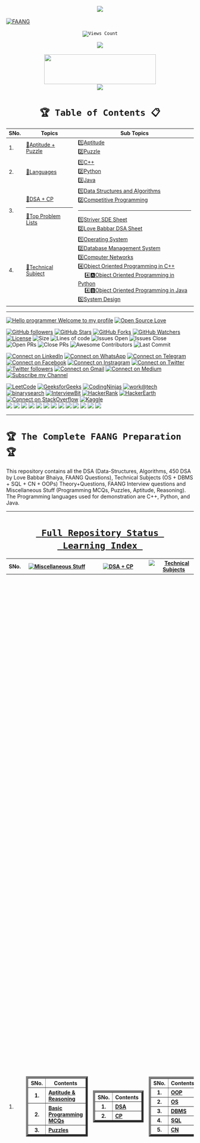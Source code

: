 <p align="center">
    <img src="https://readme-typing-svg.herokuapp.com?font=Tourney&center=true&color=2CFF00&size=50&width=900&height=80&lines=The+Complete+FAANG+Preparation"/>
</p>

[![FAANG](https://github.com/AkashSingh3031/The-Complete-FAANG-Preparation/blob/master/images/FAANGM.gif)](https://github.com/AkashSingh3031/The-Complete-FAANG-Preparation)

<p align="center">
	<code><img src="https://profile-counter.glitch.me/{The-Complete-FAANG-Preparation}/count.svg" alt="Views Count" /></code>
</p>

<p align="center">
    <img src="https://readme-jokes.vercel.app/api"/>
</p>

<p align="center">
    <a href="https://bit.ly/3FvaHo9" target="_blank"><img align="center" src="https://github.com/AkashSingh3031/The-Complete-FAANG-Preparation/blob/master/images/codestudio-1.png" width="300px" height="80px" /></a> 
	<br><img src="https://readme-typing-svg.herokuapp.com?font=Impact&center=true&color=F78D1AFF&size=50&width=420&height=80&lines=Learning+Resources"/>
</p>

<div align="center">
	
# `🏆 Table of Contents 📋`
| SNo. | Topics | Sub Topics |
|------|--------|------------|
| 1.   | [📘Aptitude + Puzzle](https://www.codingninjas.com/codestudio/guided-paths?category=interview-preparation)              | [1️⃣Aptitude](https://www.codingninjas.com/codestudio/guided-paths/aptitude-preparation) <br> [2️⃣Puzzle](https://www.codingninjas.com/codestudio/guided-paths/top-150-interview-puzzles) |
| 2.   | [📘Languages](https://www.codingninjas.com/codestudio/guided-paths)                                                     | [1️⃣C++](https://bit.ly/3YtE9n1) <br> [2️⃣Python](https://bit.ly/3V3lgnW) <br> [3️⃣Java](https://bit.ly/3FX11Eb)|
| 3.   | [📘DSA + CP](https://www.codingninjas.com/codestudio/guided-paths) <hr> [📘Top Problem Lists](https://bit.ly/3v0rudC)   | [1️⃣Data Structures and Algorithms](https://bit.ly/3V5h7Qx) <br> [2️⃣Competitive Programming](https://www.codingninjas.com/codestudio/guided-paths/competitive-programming) <hr> [1️⃣Striver SDE Sheet](https://bit.ly/3hu7GfF) <br> [2️⃣Love Babbar DSA Sheet](https://bit.ly/3uTFyFM)|
| 4.   | [📘Technical Subject](https://www.codingninjas.com/codestudio/guided-paths?category=interview-preparation)              | [1️⃣Operating System](https://bit.ly/3HKNaSK) <br> [2️⃣Database Management System](https://bit.ly/3FX5k2e) <br> [3️⃣Computer Networks](https://bit.ly/3BHlNFv) <br> [4️⃣Object Oriented Programming in C++](https://bit.ly/3WrQgzn) <br>&emsp; [4️⃣🅰️Object Oriented Programming in Python](https://www.codingninjas.com/codestudio/guided-paths/oops-in-python) <br>&emsp; [4️⃣🅱️Object Oriented Programming in Java](https://www.codingninjas.com/codestudio/guided-paths/oops-in-java) <br> [5️⃣System Design](https://www.codingninjas.com/codestudio/guided-paths/system-design)|

</div>

<!-- # [`Community Exchange`](https://education.github.com/globalcampus/exchange?utf8=%E2%9C%93&q=sort%3Astar_desc)
<code>[![Community Exchange](https://user-images.githubusercontent.com/60146338/207290439-271ff95f-e528-4d84-86b5-eff13c384f55.png)](https://education.github.com/globalcampus/exchange?utf8=%E2%9C%93&q=The-Complete-FAANG-Preparation)
[![CLASS OF 2022 - Yearbook](https://user-images.githubusercontent.com/60146338/207295394-51549613-c597-4982-bd22-fb7894f02c13.png)](https://education.github.com/graduation/yearbook?sort=az&page=2&search=akashsingh3031#AkashSingh3031)</code>

## [`Welcome to The-Complete-FAANG-Preparation Discussions!`](https://github.com/AkashSingh3031/The-Complete-FAANG-Preparation/discussions)
<code>[![Discussion Tab](https://github.com/AkashSingh3031/The-Complete-FAANG-Preparation/blob/master/images/Discussion%20Tab.PNG)](https://github.com/AkashSingh3031/The-Complete-FAANG-Preparation/discussions)</code> -->

---
 
[![Hello programmer Welcome to my profile](https://img.shields.io/badge/Hello,Programmer!-Welcome-orange.svg?style=flat&logo=github)](https://github.com/AkashSingh3031)
[![Open Source Love](https://badges.frapsoft.com/os/v1/open-source.svg?v=103)](https://github.com/AkashSingh3031/The-Complete-FAANG-Preparation)

[![GitHub followers](https://img.shields.io/github/followers/AkashSingh3031?style=social)](https://github.com/AkashSingh3031?tab=followers)
[![GitHub Stars](https://img.shields.io/github/stars/AkashSingh3031/The-Complete-FAANG-Preparation?style=social)](https://github.com/AkashSingh3031/The-Complete-FAANG-Preparation/stargazers)
[![GitHub Forks](https://img.shields.io/github/forks/AkashSingh3031/The-Complete-FAANG-Preparation?style=social)](https://github.com/AkashSingh3031/The-Complete-FAANG-Preparation/network/members)
[![GitHub Watchers](https://img.shields.io/github/watchers/AkashSingh3031/The-Complete-FAANG-Preparation?style=social)](https://github.com/AkashSingh3031/The-Complete-FAANG-Preparation/watchers)
[![License](https://img.shields.io/badge/License-MIT-red.svg?logo=github&style=social)](https://github.com/AkashSingh3031/The-Complete-FAANG-Preparation/blob/master/LICENSE)
![Size](https://img.shields.io/github/repo-size/AkashSingh3031/The-Complete-FAANG-Preparation?style=social&logo=github&label=Repo%20Size%20)
![Lines of code](https://img.shields.io/tokei/lines/github/AkashSingh3031/The-Complete-FAANG-Preparation?style=social&logo=github&label=Lines%20of%20Code)
![Issues Open](https://img.shields.io/github/issues/AkashSingh3031/The-Complete-FAANG-Preparation?style=plastic&logo=github)
![Issues Close](https://img.shields.io/github/issues-closed/AkashSingh3031/The-Complete-FAANG-Preparation?style=plastic&color=critical&logo=github)
![Open PRs](https://img.shields.io/github/issues-pr/AkashSingh3031/The-Complete-FAANG-Preparation?style=plastic&logo=github)
![Close PRs](https://img.shields.io/github/issues-pr-closed/AkashSingh3031/The-Complete-FAANG-Preparation?style=plastic&color=critical&logo=github)
![Awesome Contributors](https://img.shields.io/github/contributors/AkashSingh3031/The-Complete-FAANG-Preparation?label=Awesome%20Contributors&style=plastic&logo=github)
![Last Commit](https://img.shields.io/github/last-commit/AkashSingh3031/The-Complete-FAANG-Preparation?style=plastic&logo=github)

[![Connect on LinkedIn](https://img.shields.io/badge/-Linkedin-0e76a8?style=flat&amp;labelColor=white&amp;logo=linkedin&amp;logoColor=0e76a8)](https://www.linkedin.com/in/akashsingh3031/)
[![Connect on WhatsApp](https://img.shields.io/badge/-WhatsApp-darkgreen?style=flat&amp;labelColor=white&amp;logo=whatsapp&amp;logoColor=darkgreen)](https://wa.me/919794423031)
[![Connect on Telegram](https://img.shields.io/badge/-Telegram-1ca0f1?style=flat&amp;labelColor=white&amp;logo=telegram&amp;logoColor=1ca0f1)](https://t.me/akashsingh3031)
[![Connect on Facebook](https://img.shields.io/badge/-Facebook-blue?style=flat&amp;labelColor=white&amp;logo=facebook&amp;logoColor=blue)](https://www.facebook.com/akashsingh3031/)
[![Connect on Instragram](https://img.shields.io/badge/-Instagram-f3013b?style=flat&amp;labelColor=white&amp;logo=instagram&amp;logoColor=e84393)](https://www.instagram.com/akash.singh3031/)
[![Connect on Twitter](https://img.shields.io/badge/-Twitter-1ca0f1?style=flat&amp;labelColor=white&amp;logo=twitter&amp;logoColor=1ca0f1&amp)](https://twitter.com/intent/follow?screen_name=akashsingh3031)
[![Twitter followers](https://img.shields.io/twitter/follow/akashsingh3031?style=social)](https://twitter.com/intent/follow?screen_name=akashsingh3031)
[![Connect on Gmail](https://img.shields.io/badge/-Gmail-c0392b?style=flat&amp;labelColor=white&amp;logo=gmail&amp;logoColor=c0392b)](mailto:akashsingh27101998@gmail.com)
[![Connect on Medium](https://img.shields.io/badge/-Medium-black?style=flat&amp;labelColor=white&amp;logo=medium&amp;logoColor=black)](https://medium.com/@akashsingh3031)
[![Subscribe my Channel](https://img.shields.io/badge/-YouTube-ff0000?style=flat&amp;labelColor=white&amp;logo=youtube&amp;logoColor=ff0000)](https://www.youtube.com/channel/UC7ZNkwC17al8RNJQGZc_aVA?sub_confirmation=1)
<!-- [![Subscribers on my Channel](https://img.shields.io/youtube/channel/subscribers/UC7ZNkwC17al8RNJQGZc_aVA?style=social)](https://www.youtube.com/channel/UC7ZNkwC17al8RNJQGZc_aVA?sub_confirmation=1)
[![Views on my Channel](https://img.shields.io/youtube/channel/views/UC7ZNkwC17al8RNJQGZc_aVA?style=social)](https://www.youtube.com/channel/UC7ZNkwC17al8RNJQGZc_aVA?sub_confirmation=1) -->

[![LeetCode](https://img.shields.io/badge/-LeetCode-orange?style=flat&amp;labelColor=black&amp;logo=leetcode&amp;logoColor=orange)](https://leetcode.com/akashsingh3031)
[![GeeksforGeeks](https://img.shields.io/badge/-GeeksforGeeks-darkgreen?style=flat&amp;labelColor=white&amp;logo=geeksforgeeks&amp;logoColor=darkgreen)](https://auth.geeksforgeeks.org/user/akashsingh3031)
[![CodingNinjas](https://img.shields.io/badge/-Coding_Ninjas-orange?style=flat&amp;labelColor=white&amp;logo=codingninjas&amp;logoColor=orange)](https://www.codingninjas.com/codestudio/profile/AkashSingh3031)
[![work@tech](https://img.shields.io/badge/-work@tech-blue?style=flat&amp;labelColor=white&amp;logo=work@tech&amp;logoColor=blue)](https://workat.tech/profile/akashsingh3031)
[![binarysearch](https://img.shields.io/badge/-binarysearch-darkblue?style=flat&amp;labelColor=white&amp;logo=binarysearch&amp;logoColor=darkblue)](https://binarysearch.com/@/akashsingh3031)
[![InterviewBit](https://img.shields.io/badge/-InterviewBit-blue?style=flat&amp;labelColor=white&amp;logo=interviewbit&amp;logoColor=blue)](https://www.interviewbit.com/profile/akashsingh3031)
[![HackerRank](https://img.shields.io/badge/-HackerRank-green?style=flat&amp;labelColor=white&amp;logo=hackerrank&amp;logoColor=green)](https://www.hackerrank.com/akashsingh3031)
[![HackerEarth](https://img.shields.io/badge/-HackerEarth-650458?style=flat&amp;labelColor=white&amp;logo=hackerearth&amp;logoColor=650458)](https://www.hackerearth.com/@akashsingh3031)
[![Connect on StackOverflow](https://img.shields.io/badge/-StackOverflow-FE7A16?style=flat&amp;labelColor=white&amp;logo=StackOverflow&amp;logoColor=FE7A16)](https://stackoverflow.com/users/18910829/akashsingh3031)
[![Kaggle](https://img.shields.io/badge/-Kaggle-blue?style=flat&amp;labelColor=white&amp;logo=kaggle&amp;logoColor=blue)](https://www.kaggle.com/akashsingh3031)
<br>
<img src="https://forthebadge.com/images/badges/for-you.svg" />
<img src="https://forthebadge.com/images/badges/built-with-love.svg" />
<img src="https://forthebadge.com/images/badges/open-source.svg" />
<img src="http://ForTheBadge.com/images/badges/made-with-python.svg" />
<img src="https://forthebadge.com/images/badges/made-with-c.svg" />
<img src="http://ForTheBadge.com/images/badges/made-with-c-plus-plus.svg" />
<img src="http://ForTheBadge.com/images/badges/made-with-java.svg" />
<img src="http://ForTheBadge.com/images/badges/made-with-javascript.svg" />
<img src="https://forthebadge.com/images/badges/built-by-developers.svg" />
<img src="https://forthebadge.com/images/badges/uses-html.svg" />
<img src="https://forthebadge.com/images/badges/uses-css.svg" />
<img src="https://forthebadge.com/images/badges/uses-js.svg" />
<img src="https://forthebadge.com/images/badges/uses-git.svg" />

---

# `🏆 The Complete FAANG Preparation 🏆`
This repository contains all the DSA (Data-Structures, Algorithms, 450 DSA by Love Babbar Bhaiya, FAANG Questions), Technical Subjects (OS + DBMS + SQL + CN + OOPs) Theory+Questions, FAANG Interview questions and Miscellaneous Stuff (Programming MCQs, Puzzles, Aptitude, Reasoning). The Programming languages used for demonstration are C++, Python, and Java.

<!-- <div align="center">
	<p>
		<a href="https://simplify.jobs/?utm_source=github&utm_medium=faang_prep">
			<b>Applying to internships?</b>
			<br>
			Autofill all your applications in a single click.
			<br>
			<div>
				<img src="https://res.cloudinary.com/dpeo4xcnc/image/upload/v1636594918/simplify_pittcsc.png" width="450"  alt="Simplify">
			</div>
		</a>
		<sub><i>Stop manually re-entering your information. Simplify’s extension helps you autofill internship applications on millions of sites.</i></sub>
	</p>
</div> -->

---

<h1 align='center'>
	<a href="https://github.com/AkashSingh3031/The-Complete-FAANG-Preparation/blob/master/Repository_Status.md">
		<code> Full Repository Status </code>
	</a><br>
	<a href="https://github.com/AkashSingh3031/The-Complete-FAANG-Preparation/blob/master/Learn.md">
	    	<code> Learning Index </code>
	</a>
</h1>


| SNo. | [![`Miscellaneous Stuff`](https://img.shields.io/badge/Miscellaneous_Stuff-orange?style=for-the-badge)](https://github.com/AkashSingh3031/The-Complete-FAANG-Preparation/tree/master/0%5D.%20Miscellaneous%20Stuff) | [![`DSA + CP`](https://img.shields.io/badge/DSA_+_CP-orange?style=for-the-badge)](https://github.com/AkashSingh3031/The-Complete-FAANG-Preparation/tree/master/1%5D.%20DSA%20%2B%20CP) | [![`Technical Subjects`](https://img.shields.io/badge/Technical_Subjects-orange?style=for-the-badge)](https://github.com/AkashSingh3031/The-Complete-FAANG-Preparation/tree/master/2%5D.%20Technical%20Subjects) | [![`System Sesign`](https://img.shields.io/badge/System_Sesign-orange?style=for-the-badge)](https://github.com/AkashSingh3031/The-Complete-FAANG-Preparation/tree/master/3%5D.%20Low%20Level%20Design%20for%20SDE%201) | [![`Projects`](https://img.shields.io/badge/Projects-orange?style=for-the-badge)](https://github.com/AkashSingh3031/The-Complete-FAANG-Preparation/tree/master/4%5D.%20Projects) | [![`Important Books and Resources`](https://img.shields.io/badge/Important_Books_and_Resources-orange?style=for-the-badge)](https://github.com/AkashSingh3031/The-Complete-FAANG-Preparation/tree/master/5%5D.%20Important%20Books%20and%20Resources) | [![`Behavioural Interview`](https://img.shields.io/badge/Behavioural_Interview-orange?style=for-the-badge)](https://github.com/AkashSingh3031/The-Complete-FAANG-Preparation/tree/master/6%5D.%20Behavioural%20Interview) |
|------|---------------------------------------------------------------------------------------------------------------------------------------------------------------------------------------------------------------------|----------------------------------------------------------------------------------------------------------------------------------------------------------------------------------------|------------------------------------------------------------------------------------------------------------------------------------------------------------------------------------------------------------------|------------------------------------------------------------------------------------------------------------------------------------------------------------------------------------------------------------------------|----------------------------------------------------------------------------------------------------------------------------------------------------------------------------------|-------------------------------------------------------------------------------------------------------------------------------------------------------------------------------------------------------------------------------------------------------|---------------------------------------------------------------------------------------------------------------------------------------------------------------------------------------------------------------------------|
| 1.   | <table border="5"> <thead> <tr><th> SNo. </th> <th> Contents </th></tr> </thead> <tbody><tr><th> 1. </th> <th align="left"> [Aptitude & Reasoning](https://github.com/AkashSingh3031/The-Complete-FAANG-Preparation/tree/master/0%5D.%20Miscellaneous%20Stuff/Aptitude%20%26%20Reasoning) </th></tr>  </tbody> <tbody><tr><th> 2. </th> <th align="left"> [Basic Programming MCQs](https://github.com/AkashSingh3031/The-Complete-FAANG-Preparation/tree/master/0%5D.%20Miscellaneous%20Stuff/Basic%20Programming%20MCQs) </th></tr>  </tbody> <tbody><tr><th> 3. </th> <th align="left"> [Puzzles](https://github.com/AkashSingh3031/The-Complete-FAANG-Preparation/tree/master/0%5D.%20Miscellaneous%20Stuff/Puzzles) </th></tr>  </tbody> </table> | <table border="5"> <thead> <tr><th> SNo. </th> <th> Contents </th></tr> </thead> <tbody><tr><th> 1. </th> <th align="left"> [DSA](https://github.com/AkashSingh3031/The-Complete-FAANG-Preparation/tree/master/1%5D.%20DSA%20%2B%20CP/1%5D.%20DSA) </th></tr>  </tbody> <tbody><tr><th> 2. </th> <th align="left"> [CP](https://github.com/AkashSingh3031/The-Complete-FAANG-Preparation/tree/master/1%5D.%20DSA%20%2B%20CP/2%5D.%20Competitive%20Programming) </th></tr>  </tbody>  </table> | <table border="5"> <thead> <tr><th> SNo. </th> <th> Contents </th></tr> </thead> <tbody><tr><th> 1. </th> <th align="left"> [OOP](https://github.com/AkashSingh3031/The-Complete-FAANG-Preparation/tree/master/2%5D.%20Technical%20Subjects/0%5D.%20Object%20Oriented%20Programming%20(OOP)) </th></tr>  </tbody> <tbody><tr><th> 2. </th> <th align="left"> [OS](https://github.com/AkashSingh3031/The-Complete-FAANG-Preparation/tree/master/2%5D.%20Technical%20Subjects/1%5D.%20Operating%20System%20(OS)) </th></tr>  </tbody> <tbody><tr><th> 3. </th> <th align="left"> [DBMS](https://github.com/AkashSingh3031/The-Complete-FAANG-Preparation/tree/master/2%5D.%20Technical%20Subjects/2%5D.%20Database%20Management%20System%20(DBMS)) </th></tr>  </tbody> <tbody><tr><th> 4. </th> <th align="left"> [SQL](https://github.com/AkashSingh3031/The-Complete-FAANG-Preparation/tree/master/2%5D.%20Technical%20Subjects/3%5D.%20Structured%20Query%20Language%20(SQL)) </th></tr>  </tbody> <tbody><tr><th> 5. </th> <th align="left"> [CN](https://github.com/AkashSingh3031/The-Complete-FAANG-Preparation/tree/master/2%5D.%20Technical%20Subjects/4%5D.%20Computer%20Network%20(CN)) </th></tr>  </tbody> </table> | <table border="5"> <thead> <tr><th> SNo. </th> <th> Contents </th></tr> </thead> <tbody><tr><th> 1. </th> <th align="left"> [Object Oriented Design](https://github.com/AkashSingh3031/The-Complete-FAANG-Preparation/tree/master/3%5D.%20Low%20Level%20Design%20for%20SDE%201/01%5D.%20Object%20Oriented%20Design) </th></tr>  </tbody> <tbody><tr><th> 2. </th> <th align="left"> [Case Study](https://github.com/AkashSingh3031/The-Complete-FAANG-Preparation/tree/master/3%5D.%20Low%20Level%20Design%20for%20SDE%201/02%5D.%20Case%20Study) </th></tr>  </tbody>  </table> | <table border="5"> <thead> <tr><th> SNo. </th> <th> Contents </th></tr> </thead> <tbody><tr><th> 1. </th> <th align="left"> [Blockchain Development](https://github.com/AkashSingh3031/The-Complete-FAANG-Preparation/tree/master/4%5D.%20Projects/Blockchain%20Development) </th></tr>  </tbody> <tbody><tr><th> 2. </th> <th align="left"> [Data Science](https://github.com/AkashSingh3031/The-Complete-FAANG-Preparation/tree/master/4%5D.%20Projects/Data%20Science) </th></tr>  </tbody> <tbody><tr><th> 3. </th> <th align="left"> [Internet of Things (IOT)](https://github.com/AkashSingh3031/The-Complete-FAANG-Preparation/tree/master/4%5D.%20Projects/Internet%20of%20Things%20(IOT)) </th></tr>  </tbody> <tbody><tr><th> 4. </th> <th align="left"> [Web Development](https://github.com/AkashSingh3031/The-Complete-FAANG-Preparation/tree/master/4%5D.%20Projects/Web%20Development) </th></tr>  </tbody> <tbody><tr><th> 5. </th> <th align="left"> [Mobile Development](https://github.com/AkashSingh3031/The-Complete-FAANG-Preparation/tree/master/4%5D.%20Projects/Mobile%20Development) </th></tr>  </tbody> <tbody><tr><th> 6. </th> <th align="left"> [Desktop Development](https://github.com/AkashSingh3031/The-Complete-FAANG-Preparation/tree/master/4%5D.%20Projects/Desktop%20Development) </th></tr>  </tbody> </table> | <table border="5"> <thead> <tr><th> SNo. </th> <th> Contents </th> <th> Sub-Contents </th></tr> </thead> <tbody><tr><th> 1. </th> <th align="left"> [📚Important Books](https://github.com/AkashSingh3031/The-Complete-FAANG-Preparation/blob/master/5%5D.%20Important%20Books%20and%20Resources/Important_Books_Link.md) </th><th> <table border="3"> <thead> <tr><th> SNo. </th> <th> Topics </th> <th> Sub-Topics </th></tr> </thead> <tbody><tr><th> 1. </th> <th align="left"> 📘Aptitude + Puzzles </th><th align="left"> </th></tr>  </tbody> <tbody><tr><th> 2. </th> <th align="left"> 📘Programming Languages </th><th align="left"> 📒C & C++ Language <table><td align="center"><a href="#"><img src="https://images-eu.ssl-images-amazon.com/images/I/41a4CcXfN4L._SY264_BO1,204,203,200_QL40_FMwebp_.jpg" width="50px;" alt=""/><br /><sub><b>Let Us C</b></sub></a><br /></td><td align="center"><a href="#"><img src="https://images-eu.ssl-images-amazon.com/images/I/51BFuRUjSWL._SY264_BO1,204,203,200_QL40_FMwebp_.jpg" width="50px;" alt=""/><br /><sub><b>C in Depth</b></sub></a><br /></td> <td align="center"><a href="#"><img src="https://images-eu.ssl-images-amazon.com/images/I/51YkwADIq5L._SY264_BO1,204,203,200_QL40_FMwebp_.jpg" width="50px;" alt=""/><br /><sub><b>Let Us C++</b></sub></a><br /></td><td align="center"><a href="#"><img src="https://images-na.ssl-images-amazon.com/images/I/51Uqe5PHbML._SX381_BO1,204,203,200_.jpg" width="50px;" alt=""/><br /><sub><b>The Complete Reference <br> C++</b></sub></a><br /></td></table> 📒Python Language<table> <td align="center"><a href="#"><img src="https://images-na.ssl-images-amazon.com/images/I/51Ss-7j3v5L._SX362_BO1,204,203,200_.jpg" width="50px;" alt=""/><br /><sub><b>Core Python</b></sub></a><br /></td></table> 📒Java Language <table><td align="center"><a href="#"><img src="https://images-na.ssl-images-amazon.com/images/I/51z+MsmqesL._SX258_BO1,204,203,200_.jpg" width="50px;" alt=""/><br /><sub><b>Core Java</b></sub></a><br /></td></table></th></tr>  </tbody> <tbody><tr><th> 3. </th> <th align="left"> 📘DSA  <hr> 📘CP </th><th align="left"> 📒Data Structures <table> <td align="center"><a href="#"><img src="https://images-na.ssl-images-amazon.com/images/I/417ExARdRYL._SX384_BO1,204,203,200_.jpg" width="50px;" alt=""/><br /><sub><b>Data Structures <br> and Algorithms</b></sub></a><br /></td> <td align="center"><a href="#"><img src="https://images-na.ssl-images-amazon.com/images/I/41fWWCgWk6L._SX384_BO1,204,203,200_.jpg" width="50px;" alt=""/><br /><sub><b>Data Structures <br> and Algorithms</b></sub></a><br /></td> </table> 📒Algorithms <table> <td align="center"><a href="#"><img src="https://images-na.ssl-images-amazon.com/images/I/513P8XoCAEL._SX376_BO1,204,203,200_.jpg" width="50px;" alt=""/><br /><sub><b>Introduction to Algorithms</b></sub></a><br /></td> <td align="center"><a href="#"><img src="https://images-na.ssl-images-amazon.com/images/I/41-RWwEls6L._SX400_BO1,204,203,200_.jpg" width="50px;" alt=""/><br /><sub><b>Algorithms</b></sub></a><br /></td> </table> <hr> 📒Competitive Programming <table> <td align="center"><a href="#"><img src="https://images-na.ssl-images-amazon.com/images/I/41iVz+I5jOL._SY344_BO1,204,203,200_.jpg" width="50px;" alt=""/><br /><sub><b>Guide to <br> Competitive Programming</b></sub></a><br /></td> </table> </th></tr>  </tbody> <tbody><tr><th> 4. </th> <th align="left"> 📘Technical Subject </th><th align="left"> 📒Object Oriented Programming (OOP) <table> <td align="center"><a href="#"><img src="https://images-na.ssl-images-amazon.com/images/I/51N4A59EAiL.jpg" width="50px;" alt=""/><br /><sub><b>Object Oriented Programming</b></sub></a><br /></td> </table> 📒Operating System (OS) <table> <td align="center"><a href="#"><img src="https://images-na.ssl-images-amazon.com/images/I/51Qy2upM+aL._SY344_BO1,204,203,200_.jpg" width="50px;" alt=""/><br /><sub><b>Operating System</b></sub></a><br /></td> </table> 📒Database Management System (DBMS) <table> <td align="center"><a href="#"><img src="https://images-eu.ssl-images-amazon.com/images/I/51cq3aAdqNL._SX198_BO1,204,203,200_QL40_FMwebp_.jpg" width="50px;" alt=""/><br /><sub><b>Database Management System</b></sub></a><br /></td> </table> 📒Computer Network (CN) <table> <td align="center"><a href="#"><img src="https://images-na.ssl-images-amazon.com/images/I/51Evwd0GdiL._SX198_BO1,204,203,200_QL40_ML2_.jpg" width="50px;" alt=""/><br /><sub><b>Computer Network</b></sub></a><br /></td> </table> </th></tr>  </tbody></table> </th></tr>  </tbody> <tbody><tr><th> 2. </th> <th align="left"> [📓Learning Resources](https://github.com/AkashSingh3031/The-Complete-FAANG-Preparation/blob/master/5%5D.%20Important%20Books%20and%20Resources/Readme.md) </th><th> <a href="https://bit.ly/3FvaHo9" target="_blank"><img align="center" src="https://github.com/AkashSingh3031/The-Complete-FAANG-Preparation/blob/master/images/codestudio-1.png" width="300px" height="80px" /></a> <br><img src="https://readme-typing-svg.herokuapp.com?font=Impact&center=true&color=F78D1AFF&size=50&width=420&height=80&lines=Learning+Resources"/> <table border="3"> <thead> <tr><th> SNo. </th> <th> Topics </th> <th> Sub-Topics </th></tr> </thead> <tbody><tr><th> 1. </th> <th align="left"> 📘Aptitude + Puzzle </th><th align="left"> [1️⃣Aptitude](https://www.codingninjas.com/codestudio/guided-paths/aptitude-preparation) <br> [2️⃣Puzzle](https://www.codingninjas.com/codestudio/guided-paths/top-150-interview-puzzles) </th></tr>  </tbody> <tbody><tr><th> 2. </th> <th align="left"> 📘Languages </th><th align="left"> [1️⃣C++](https://bit.ly/3YtE9n1) <br> [2️⃣Python](https://bit.ly/3V3lgnW) <br> [3️⃣Java](https://bit.ly/3FX11Eb) </th></tr>  </tbody> <tbody><tr><th> 3. </th> <th align="left"> 📘DSA + CP  <hr> 📘Top Problem Lists </th><th align="left"> [1️⃣Data Structures and Algorithms](https://bit.ly/3V5h7Qx) <br> [2️⃣Competitive Programming](https://www.codingninjas.com/codestudio/guided-paths/competitive-programming) <hr> [1️⃣Striver SDE Sheet](https://bit.ly/3hu7GfF) <br> [2️⃣Love Babbar DSA Sheet](https://bit.ly/3uTFyFM) </th></tr>  </tbody> <tbody><tr><th> 4. </th> <th align="left"> 📘Technical Subject </th><th align="left"> [1️⃣Operating System](https://bit.ly/3HKNaSK) <br> [2️⃣Database Management System](https://bit.ly/3FX5k2e) <br> [3️⃣Computer Networks](https://bit.ly/3BHlNFv) <br> [4️⃣Object Oriented Programming in C++](https://bit.ly/3WrQgzn) <br>&emsp; [4️⃣🅰️Object Oriented Programming in Python](https://www.codingninjas.com/codestudio/guided-paths/oops-in-python) <br>&emsp; [4️⃣🅱️Object Oriented Programming in Java](https://www.codingninjas.com/codestudio/guided-paths/oops-in-java) <br> [5️⃣System Design](https://www.codingninjas.com/codestudio/guided-paths/system-design) </th></tr>  </tbody>  </table> <br> <a href="https://www.geeksforgeeks.org" target="_blank"><img align="center" src="https://github.com/AkashSingh3031/The-Complete-FAANG-Preparation/blob/master/images/GFG-1.png" width="300px" height="50px" /></a> <br><img src="https://readme-typing-svg.herokuapp.com?font=Impact&center=true&color=308D46&size=50&width=420&height=80&lines=Learning+Resources"/> <table border="3"> <thead> <tr><th> SNo. </th> <th> Topics </th> <th> Sub-Topics </th></tr> </thead> <tbody><tr><th> 1. </th> <th align="left"> 📘Aptitude + Puzzles </th><th align="left"> [1️⃣Aptitude](https://www.geeksforgeeks.org/aptitude-gq) <br> [2️⃣Puzzle](https://www.geeksforgeeks.org/puzzles) </th></tr>  </tbody> <tbody><tr><th> 2. </th> <th align="left"> 📘Languages </th><th align="left"> [1️⃣C++](https://www.geeksforgeeks.org/c-plus-plus) <br> [2️⃣Python](https://www.geeksforgeeks.org/python-programming-language) <br> [3️⃣Java](https://www.geeksforgeeks.org/java) </th></tr>  </tbody> <tbody><tr><th> 3. </th> <th align="left"> 📘DSA + CP  <hr> 📘Top Problem Lists </th><th align="left"> [1️⃣Data Structures](https://www.geeksforgeeks.org/data-structures) <br> [2️⃣Algorithms](https://www.geeksforgeeks.org/fundamentals-of-algorithms) <br> [3️⃣Competitive Programming](https://www.geeksforgeeks.org/competitive-programming-a-complete-guide) <hr> [1️⃣GFG SDE Sheet](https://www.geeksforgeeks.org/sde-sheet-a-complete-guide-for-sde-preparation) <br>&emsp; [🔵Facebook(Meta) SDE Sheet](https://www.geeksforgeeks.org/facebookmeta-sde-sheet-interview-questions-and-answers) <br>&emsp; [🟠Amazon SDE Sheet](https://www.geeksforgeeks.org/amazon-sde-sheet-interview-questions-and-answers) <br>&emsp; [⚫Apple SDE Sheet](https://www.geeksforgeeks.org/apple-sde-sheet-interview-questions-and-answers) <br>&emsp; [🔴Netflix SDE Sheet](https://www.geeksforgeeks.org/netflix-sde-sheet-interview-questions-and-answers) <br>&emsp; [🟢Google SDE Sheet](https://www.geeksforgeeks.org/google-sde-sheet-interview-questions-and-answers) <br> [2️⃣Love Babbar DSA Sheet](https://www.geeksforgeeks.org/dsa-sheet-by-love-babbar) </th></tr>  </tbody> <tbody><tr><th> 4. </th> <th align="left"> 📘Technical Subject </th><th align="left"> [1️⃣Operating System](https://www.geeksforgeeks.org/operating-systems) <br> [2️⃣Database Management System](https://www.geeksforgeeks.org/dbms) <br> [3️⃣Computer Networks](https://www.geeksforgeeks.org/computer-network-tutorials) <br> [4️⃣System Design](https://www.geeksforgeeks.org/system-design-tutorial) <br>&emsp; [4️⃣🅰️Software Design Patterns](https://www.geeksforgeeks.org/software-design-patterns) </th></tr>  </tbody> <tbody><tr><th> 5. </th> <th align="left"> 📘Projects </th><th align="left"> [1️⃣Computer Science Projects](https://www.geeksforgeeks.org/computer-science-projects) </th></tr>  </tbody> </table> </th></tr>  </tbody> </table> | <table border="5"> <thead> <tr><th> SNo. </th> <th> Contents </th></tr> </thead> <tbody><tr><th> 1. </th> <th align="left"> [Behavioural Interview Questions](https://github.com/AkashSingh3031/The-Complete-FAANG-Preparation/blob/master/6%5D.%20Behavioural%20Interview/behavioural-interview-ques.md) </th></tr>  </tbody> </table> |

</br>

## 🏆 `Project Admin`

<a href="https://github.com/AkashSingh3031"><img src="https://avatars.githubusercontent.com/u/60146338?s=400&u=0efcf847bb1584e6653c26096e9855ed09d2a5ad&v=4" width=200px height=200px /></a> |
| :----------------------------------------------------------------------------------------------------------------------------------------------------------------------------------------: |
| **[Akash Singh](https://prepverse.github.io/)** <br><br> [![LinkedIn](https://img.shields.io/badge/-Linkedin-0e76a8?style=flat&amp;labelColor=white&amp;logo=linkedin&amp;logoColor=0e76a8)](https://www.linkedin.com/in/akashsingh3031/) [![Facebook](https://img.shields.io/badge/-Facebook-blue?style=flat&amp;labelColor=white&amp;logo=facebook&amp;logoColor=blue)](https://www.facebook.com/akashsingh3031/) <br> [![Instragram](https://img.shields.io/badge/-Instagram-f3013b?style=flat&amp;labelColor=white&amp;logo=instagram&amp;logoColor=e84393)](https://www.instagram.com/akash.singh3031/) [![Twitter](https://img.shields.io/badge/-Twitter-1ca0f1?style=flat&amp;labelColor=white&amp;logo=twitter&amp;logoColor=1ca0f1&amp)](https://twitter.com/intent/follow?screen_name=akashsingh3031) |

## `Awesome Contributors` ✨🎉 `77`

Thanks goes to these **Wonderful People** 👨🏻‍💻:       

<!-- ALL-CONTRIBUTORS-LIST:START - Do not remove or modify this section -->
<!-- prettier-ignore-start -->
<!-- markdownlint-disable -->

<table>
<!-- 1st Row -->
<tr>
<td align="center"><a href="https://github.com/AkashSingh3031"><img src="https://avatars.githubusercontent.com/u/60146338?s=400&u=0efcf847bb1584e6653c26096e9855ed09d2a5ad&v=4" width="100px;" alt=""/><br /><sub><b>AkashSingh3031</b></sub></a><br /><a href="https://github.com/AkashSingh3031/The-Complete-FAANG-Preparation/commits?author=AkashSingh3031" title="Commits">💻</a> <a href="https://github.com/AkashSingh3031/The-Complete-FAANG-Preparation/graphs/contributors" title="Contribution Graph">✍️</a></td>
 
<td align="center"><a href="https://github.com/Anuradha0501"><img src="https://avatars.githubusercontent.com/u/71958796?v=4" width="100px;" alt=""/><br /><sub><b>Anuradha0501</b></sub></a><br /><a href="https://github.com/AkashSingh3031/The-Complete-FAANG-Preparation/commits?author=Anuradha0501" title="Commits">💻</a> <a href="https://github.com/AkashSingh3031/The-Complete-FAANG-Preparation/graphs/contributors" title="Contribution Graph">✍️</a></td>
 
<td align="center"><a href="https://github.com/RishikaGhosh"><img src="https://avatars.githubusercontent.com/u/58912231?v=4" width="100px;" alt=""/><br /><sub><b>RishikaGhosh</b></sub></a><br /><a href="https://github.com/AkashSingh3031/The-Complete-FAANG-Preparation/commits?author=RishikaGhosh" title="Commits">💻</a> <a href="https://github.com/AkashSingh3031/The-Complete-FAANG-Preparation/graphs/contributors" title="Contribution Graph">✍️</a></td>
 
<td align="center"><a href="https://github.com/thecoder8890"><img src="https://avatars.githubusercontent.com/u/33773206?v=4" width="100px;" alt=""/><br /><sub><b>thecoder8890</b></sub></a><br /><a href="https://github.com/AkashSingh3031/The-Complete-FAANG-Preparation/commits?author=thecoder8890" title="Commits">💻</a> <a href="https://github.com/AkashSingh3031/The-Complete-FAANG-Preparation/graphs/contributors" title="Contribution Graph">✍️</a></td>
 
<td align="center"><a href="https://github.com/Ash515"><img src="https://avatars.githubusercontent.com/u/53136674?v=4" width="100px;" alt=""/><br /><sub><b>Ash515</b></sub></a><br /><a href="https://github.com/AkashSingh3031/The-Complete-FAANG-Preparation/commits?author=Ash515" title="Commits">💻</a> <a href="https://github.com/AkashSingh3031/The-Complete-FAANG-Preparation/graphs/contributors" title="Contribution Graph">✍️</a></td>
 
<td align="center"><a href="https://github.com/fame2105"><img src="https://avatars.githubusercontent.com/u/6636804?v=4" width="100px;" alt=""/><br /><sub><b>fame2105</b></sub></a><br /><a href="https://github.com/AkashSingh3031/The-Complete-FAANG-Preparation/commits?author=fame2105" title="Commits">💻</a> <a href="https://github.com/AkashSingh3031/The-Complete-FAANG-Preparation/graphs/contributors" title="Contribution Graph">✍️</a></td>
    
<!-- 2nd Row --> 
<tr>
<td align="center"><a href="https://github.com/saikiran20002102"><img src="https://avatars.githubusercontent.com/u/61832514?v=4" width="100px;" alt=""/><br /><sub><b>saikiran20002102</b></sub></a><br /><a href="https://github.com/AkashSingh3031/The-Complete-FAANG-Preparation/commits?author=saikiran20002102" title="Commits">💻</a> <a href="https://github.com/AkashSingh3031/The-Complete-FAANG-Preparation/graphs/contributors" title="Contribution Graph">✍️</a></td>
    
<td align="center"><a href="https://github.com/RAUNAK-PANDEY"><img src="https://avatars.githubusercontent.com/u/65064180?v=4" width="100px;" alt=""/><br /><sub><b>RAUNAK-PANDEY</b></sub></a><br /><a href="https://github.com/AkashSingh3031/The-Complete-FAANG-Preparation/commits?author=RAUNAK-PANDEY" title="Commits">💻</a> <a href="https://github.com/AkashSingh3031/The-Complete-FAANG-Preparation/graphs/contributors" title="Contribution Graph">✍️</a></td>

<td align="center"><a href="https://github.com/codeaholic-shub"><img src="https://avatars.githubusercontent.com/u/65807708?v=4" width="100px;" alt=""/><br /><sub><b>codeaholic-shub</b></sub></a><br /><a href="https://github.com/AkashSingh3031/The-Complete-FAANG-Preparation/commits?author=codeaholic-shub" title="Commits">💻</a> <a href="https://github.com/AkashSingh3031/The-Complete-FAANG-Preparation/graphs/contributors" title="Contribution Graph">✍️</a></td>
 
<td align="center"><a href="https://github.com/aroravansh"><img src="https://avatars.githubusercontent.com/u/44532230?v=4" width="100px;" alt=""/><br /><sub><b>aroravansh</b></sub></a><br /><a href="https://github.com/AkashSingh3031/The-Complete-FAANG-Preparation/commits?author=aroravansh" title="Commits">💻</a> <a href="https://github.com/AkashSingh3031/The-Complete-FAANG-Preparation/graphs/contributors" title="Contribution Graph">✍️</a></td>
 
<td align="center"><a href="https://github.com/tanmayChakrawarty"><img src="https://avatars.githubusercontent.com/u/75254780?v=4" width="100px;" alt=""/><br /><sub><b>tanmayChakrawarty</b></sub></a><br /><a href="https://github.com/AkashSingh3031/The-Complete-FAANG-Preparation/commits?author=tanmayChakrawarty" title="Commits">💻</a> <a href="https://github.com/AkashSingh3031/The-Complete-FAANG-Preparation/graphs/contributors" title="Contribution Graph">✍️</a></td>
 
<td align="center"><a href="https://github.com/onlykingKD"><img src="https://avatars.githubusercontent.com/u/55577276?v=4" width="100px;" alt=""/><br /><sub><b>onlykingKD</b></sub></a><br /><a href="https://github.com/AkashSingh3031/The-Complete-FAANG-Preparation/commits?author=onlykingKD" title="Commits">💻</a> <a href="https://github.com/AkashSingh3031/The-Complete-FAANG-Preparation/graphs/contributors" title="Contribution Graph">✍️</a></td>
    
<!-- 3rd Row -->  
<tr>
<td align="center"><a href="https://github.com/parajshah"><img src="https://avatars.githubusercontent.com/u/65371747?v=4" width="100px;" alt=""/><br /><sub><b>parajshah</b></sub></a><br /><a href="https://github.com/AkashSingh3031/The-Complete-FAANG-Preparation/commits?author=parajshah" title="Commits">💻</a> <a href="https://github.com/AkashSingh3031/The-Complete-FAANG-Preparation/graphs/contributors" title="Contribution Graph">✍️</a></td>
 
<td align="center"><a href="https://github.com/Pranjal-bisht"><img src="https://avatars.githubusercontent.com/u/58468853?v=4" width="100px;" alt=""/><br /><sub><b>Pranjal-bisht</b></sub></a><br /><a href="https://github.com/AkashSingh3031/The-Complete-FAANG-Preparation/commits?author=Pranjal-bisht" title="Commits">💻</a> <a href="https://github.com/AkashSingh3031/The-Complete-FAANG-Preparation/graphs/contributors" title="Contribution Graph">✍️</a></td>
    
<td align="center"><a href="https://github.com/SanandhKumar02"><img src="https://avatars.githubusercontent.com/u/72318041?v=4" width="100px;" alt=""/><br /><sub><b>SanandhKumar02</b></sub></a><br /><a href="https://github.com/AkashSingh3031/The-Complete-FAANG-Preparation/commits?author=SanandhKumar02" title="Commits">💻</a> <a href="https://github.com/AkashSingh3031/The-Complete-FAANG-Preparation/graphs/contributors" title="Contribution Graph">✍️</a></td>
 
<td align="center"><a href="https://github.com/sainikhil1605"><img src="https://avatars.githubusercontent.com/u/35322884?v=4" width="100px;" alt=""/><br /><sub><b>sainikhil1605</b></sub></a><br /><a href="https://github.com/AkashSingh3031/The-Complete-FAANG-Preparation/commits?author=sainikhil1605" title="Commits">💻</a> <a href="https://github.com/AkashSingh3031/The-Complete-FAANG-Preparation/graphs/contributors" title="Contribution Graph">✍️</a></td>
 
<td align="center"><a href="https://github.com/work-mohit"><img src="https://avatars.githubusercontent.com/u/46566524?v=4" width="100px;" alt=""/><br /><sub><b>work-mohit</b></sub></a><br /><a href="https://github.com/AkashSingh3031/The-Complete-FAANG-Preparation/commits?author=work-mohit" title="Commits">💻</a> <a href="https://github.com/AkashSingh3031/The-Complete-FAANG-Preparation/graphs/contributors" title="Contribution Graph">✍️</a></td>
 
<td align="center"><a href="https://github.com/Ayush7614"><img src="https://avatars.githubusercontent.com/u/67006255?v=4" width="100px;" alt=""/><br /><sub><b>Ayush7614</b></sub></a><br /><a href="https://github.com/AkashSingh3031/The-Complete-FAANG-Preparation/commits?author=Ayush7614" title="Commits">💻</a> <a href="https://github.com/AkashSingh3031/The-Complete-FAANG-Preparation/graphs/contributors" title="Contribution Graph">✍️</a></td>
    
<!-- 4th Row -->  
<tr>
<td align="center"><a href="https://github.com/sayeedajmal"><img src="https://avatars.githubusercontent.com/u/76242275?v=4" width="100px;" alt=""/><br /><sub><b>sayeedajmal</b></sub></a><br /><a href="https://github.com/AkashSingh3031/The-Complete-FAANG-Preparation/commits?author=sayeedajmal" title="Commits">💻</a> <a href="https://github.com/AkashSingh3031/The-Complete-FAANG-Preparation/graphs/contributors" title="Contribution Graph">✍️</a></td>
 
<td align="center"><a href="https://github.com/Wenodh"><img src="https://avatars.githubusercontent.com/u/63317955?v=4" width="100px;" alt=""/><br /><sub><b>Wenodh</b></sub></a><br /><a href="https://github.com/AkashSingh3031/The-Complete-FAANG-Preparation/commits?author=Wenodh" title="Commits">💻</a> <a href="https://github.com/AkashSingh3031/The-Complete-FAANG-Preparation/graphs/contributors" title="Contribution Graph">✍️</a></td>
 
<td align="center"><a href="https://github.com/devraj4522"><img src="https://avatars.githubusercontent.com/u/55313450?v=4" width="100px;" alt=""/><br /><sub><b>devraj4522</b></sub></a><br /><a href="https://github.com/AkashSingh3031/The-Complete-FAANG-Preparation/commits?author=devraj4522" title="Commits">💻</a> <a href="https://github.com/AkashSingh3031/The-Complete-FAANG-Preparation/graphs/contributors" title="Contribution Graph">✍️</a></td>
    
<td align="center"><a href="https://github.com/RounakNeogy"><img src="https://avatars.githubusercontent.com/u/56738141?v=4" width="100px;" alt=""/><br /><sub><b>RounakNeogy</b></sub></a><br /><a href="https://github.com/AkashSingh3031/The-Complete-FAANG-Preparation/commits?author=RounakNeogy" title="Commits">💻</a> <a href="https://github.com/AkashSingh3031/The-Complete-FAANG-Preparation/graphs/contributors" title="Contribution Graph">✍️</a></td>
 
<td align="center"><a href="https://github.com/ashwin3082002"><img src="https://avatars.githubusercontent.com/u/73417773?v=4" width="100px;" alt=""/><br /><sub><b>ashwin3082002</b></sub></a><br /><a href="https://github.com/AkashSingh3031/The-Complete-FAANG-Preparation/commits?author=ashwin3082002" title="Commits">💻</a> <a href="https://github.com/AkashSingh3031/The-Complete-FAANG-Preparation/graphs/contributors" title="Contribution Graph">✍️</a></td>
 
<td align="center"><a href="https://github.com/VishnuSastryHK"><img src="https://avatars.githubusercontent.com/u/42547521?v=4" width="100px;" alt=""/><br /><sub><b>VishnuSastryHK</b></sub></a><br /><a href="https://github.com/AkashSingh3031/The-Complete-FAANG-Preparation/commits?author=VishnuSastryHK" title="Commits">💻</a> <a href="https://github.com/AkashSingh3031/The-Complete-FAANG-Preparation/graphs/contributors" title="Contribution Graph">✍️</a></td>
    
<!-- 5th Row -->  
<tr> 
<td align="center"><a href="https://github.com/muhiqsimui"><img src="https://avatars.githubusercontent.com/u/33776809?v=4" width="100px;" alt=""/><br /><sub><b>muhiqsimui</b></sub></a><br /><a href="https://github.com/AkashSingh3031/The-Complete-FAANG-Preparation/commits?author=muhiqsimui" title="Commits">💻</a> <a href="https://github.com/AkashSingh3031/The-Complete-FAANG-Preparation/graphs/contributors" title="Contribution Graph">✍️</a></td>
 
<td align="center"><a href="https://github.com/adityagi02"><img src="https://avatars.githubusercontent.com/u/77538183?v=4" width="100px;" alt=""/><br /><sub><b>adityagi02</b></sub></a><br /><a href="https://github.com/AkashSingh3031/The-Complete-FAANG-Preparation/commits?author=adityagi02" title="Commits">💻</a> <a href="https://github.com/AkashSingh3031/The-Complete-FAANG-Preparation/graphs/contributors" title="Contribution Graph">✍️</a></td>
 
<td align="center"><a href="https://github.com/Satyamchaubey07"><img src="https://avatars.githubusercontent.com/u/55735057?v=4" width="100px;" alt=""/><br /><sub><b>Satyamchaubey07</b></sub></a><br /><a href="https://github.com/AkashSingh3031/The-Complete-FAANG-Preparation/commits?author=Satyamchaubey07" title="Commits">💻</a> <a href="https://github.com/AkashSingh3031/The-Complete-FAANG-Preparation/graphs/contributors" title="Contribution Graph">✍️</a></td>
 
<td align="center"><a href="https://github.com/vedudx"><img src="https://avatars.githubusercontent.com/u/53002423?v=4" width="100px;" alt=""/><br /><sub><b>vedudx</b></sub></a><br /><a href="https://github.com/AkashSingh3031/The-Complete-FAANG-Preparation/commits?author=vedudx" title="Commits">💻</a> <a href="https://github.com/AkashSingh3031/The-Complete-FAANG-Preparation/graphs/contributors" title="Contribution Graph">✍️</a></td>
    
<td align="center"><a href="https://github.com/sheetalneeraj"><img src="https://avatars.githubusercontent.com/u/42382485?v=4" width="100px;" alt=""/><br /><sub><b>sheetalneeraj</b></sub></a><br /><a href="https://github.com/AkashSingh3031/The-Complete-FAANG-Preparation/commits?author=sheetalneeraj" title="Commits">💻</a> <a href="https://github.com/AkashSingh3031/The-Complete-FAANG-Preparation/graphs/contributors" title="Contribution Graph">✍️</a></td>
 
<td align="center"><a href="https://github.com/amandewatnitrr"><img src="https://avatars.githubusercontent.com/u/52046981?v=4" width="100px;" alt=""/><br /><sub><b>amandewatnitrr</b></sub></a><br /><a href="https://github.com/AkashSingh3031/The-Complete-FAANG-Preparation/commits?author=amandewatnitrr" title="Commits">💻</a> <a href="https://github.com/AkashSingh3031/The-Complete-FAANG-Preparation/graphs/contributors" title="Contribution Graph">✍️</a></td>
    
<!-- 6th Row -->     
<tr>
<td align="center"><a href="https://github.com/samnoon1971"><img src="https://avatars.githubusercontent.com/u/36998653?v=4" width="100px;" alt=""/><br /><sub><b>samnoon1971</b></sub></a><br /><a href="https://github.com/AkashSingh3031/The-Complete-FAANG-Preparation/commits?author=samnoon1971" title="Commits">💻</a> <a href="https://github.com/AkashSingh3031/The-Complete-FAANG-Preparation/graphs/contributors" title="Contribution Graph">✍️</a></td>
 
<td align="center"><a href="https://github.com/draciel58"><img src="https://avatars.githubusercontent.com/u/58848892?v=4" width="100px;" alt=""/><br /><sub><b>draciel58</b></sub></a><br /><a href="https://github.com/AkashSingh3031/The-Complete-FAANG-Preparation/commits?author=draciel58" title="Commits">💻</a> <a href="https://github.com/AkashSingh3031/The-Complete-FAANG-Preparation/graphs/contributors" title="Contribution Graph">✍️</a></td>
 
<td align="center"><a href="https://github.com/GJuceviciute"><img src="https://avatars.githubusercontent.com/u/57292801?v=4" width="100px;" alt=""/><br /><sub><b>GJuceviciute</b></sub></a><br /><a href="https://github.com/AkashSingh3031/The-Complete-FAANG-Preparation/commits?author=GJuceviciute" title="Commits">💻</a> <a href="https://github.com/AkashSingh3031/The-Complete-FAANG-Preparation/graphs/contributors" title="Contribution Graph">✍️</a></td>
    
<td align="center"><a href="https://github.com/Sukhendra523"><img src="https://avatars.githubusercontent.com/u/44740202?v=4" width="100px;" alt=""/><br /><sub><b>Sukhendra523</b></sub></a><br /><a href="https://github.com/AkashSingh3031/The-Complete-FAANG-Preparation/commits?author=Sukhendra523" title="Commits">💻</a> <a href="https://github.com/AkashSingh3031/The-Complete-FAANG-Preparation/graphs/contributors" title="Contribution Graph">✍️</a></td>
    
<td align="center"><a href="https://github.com/Ranjul-Arumadi"><img src="https://avatars.githubusercontent.com/u/54582161?v=4" width="100px;" alt=""/><br /><sub><b>Ranjul-Arumadi</b></sub></a><br /><a href="https://github.com/AkashSingh3031/The-Complete-FAANG-Preparation/commits?author=Ranjul-Arumadi" title="Commits">💻</a> <a href="https://github.com/AkashSingh3031/The-Complete-FAANG-Preparation/graphs/contributors" title="Contribution Graph">✍️</a></td> 
    
<td align="center"><a href="https://github.com/GouravRusiya30"><img src="https://avatars.githubusercontent.com/u/13219295?v=4" width="100px;" alt=""/><br /><sub><b>GouravRusiya30</b></sub></a><br /><a href="https://github.com/AkashSingh3031/The-Complete-FAANG-Preparation/commits?author=GouravRusiya30" title="Commits">💻</a> <a href="https://github.com/AkashSingh3031/The-Complete-FAANG-Preparation/graphs/contributors" title="Contribution Graph">✍️</a></td> 
    
<!-- 7th Row -->     
<tr> 
<td align="center"><a href="https://github.com/Akashkhandelwal191"><img src="https://avatars.githubusercontent.com/u/67469131?v=4" width="100px;" alt=""/><br /><sub><b>Akashkhandelwal191</b></sub></a><br /><a href="https://github.com/AkashSingh3031/The-Complete-FAANG-Preparation/commits?author=Akashkhandelwal191" title="Commits">💻</a> <a href="https://github.com/AkashSingh3031/The-Complete-FAANG-Preparation/graphs/contributors" title="Contribution Graph">✍️</a></td>
    
<td align="center"><a href="https://github.com/RahulSurana123"><img src="https://avatars.githubusercontent.com/u/35515322?v=4" width="100px;" alt=""/><br /><sub><b>RahulSurana123</b></sub></a><br /><a href="https://github.com/AkashSingh3031/The-Complete-FAANG-Preparation/commits?author=RahulSurana123" title="Commits">💻</a> <a href="https://github.com/AkashSingh3031/The-Complete-FAANG-Preparation/graphs/contributors" title="Contribution Graph">✍️</a></td>
    
<td align="center"><a href="https://github.com/imsoumen"><img src="https://avatars.githubusercontent.com/u/43337272?v=4" width="100px;" alt=""/><br /><sub><b>imsoumen</b></sub></a><br /><a href="https://github.com/AkashSingh3031/The-Complete-FAANG-Preparation/commits?author=imsoumen" title="Commits">💻</a> <a href="https://github.com/AkashSingh3031/The-Complete-FAANG-Preparation/graphs/contributors" title="Contribution Graph">✍️</a></td> 
    
<td align="center"><a href="https://github.com/thisisbillall"><img src="https://avatars.githubusercontent.com/u/74954492?v=4" width="100px;" alt=""/><br /><sub><b>thisisbillall</b></sub></a><br /><a href="https://github.com/AkashSingh3031/The-Complete-FAANG-Preparation/commits?author=thisisbillall" title="Commits">💻</a> <a href="https://github.com/AkashSingh3031/The-Complete-FAANG-Preparation/graphs/contributors" title="Contribution Graph">✍️</a></td> 
    
<td align="center"><a href="https://github.com/nixmaldonado"><img src="https://avatars.githubusercontent.com/u/8680692?v=4" width="100px;" alt=""/><br /><sub><b>nixmaldonado</b></sub></a><br /><a href="https://github.com/AkashSingh3031/The-Complete-FAANG-Preparation/commits?author=nixmaldonado" title="Commits">💻</a> <a href="https://github.com/AkashSingh3031/The-Complete-FAANG-Preparation/graphs/contributors" title="Contribution Graph">✍️</a></td> 
    
<td align="center"><a href="https://github.com/thefool76"><img src="https://avatars.githubusercontent.com/u/69065938?v=4" width="100px;" alt=""/><br /><sub><b>thefool76</b></sub></a><br /><a href="https://github.com/AkashSingh3031/The-Complete-FAANG-Preparation/commits?author=thefool76" title="Commits">💻</a> <a href="https://github.com/AkashSingh3031/The-Complete-FAANG-Preparation/graphs/contributors" title="Contribution Graph">✍️</a></td>
    
<!-- 8th Row -->    
<tr>     
<td align="center"><a href="https://github.com/suniti0804"><img src="https://avatars.githubusercontent.com/u/72435330?v=4" width="100px;" alt=""/><br /><sub><b>suniti0804</b></sub></a><br /><a href="https://github.com/AkashSingh3031/The-Complete-FAANG-Preparation/commits?author=suniti0804" title="Commits">💻</a> <a href="https://github.com/AkashSingh3031/The-Complete-FAANG-Preparation/graphs/contributors" title="Contribution Graph">✍️</a></td>
    
<td align="center"><a href="https://github.com/harish3124"><img src="https://avatars.githubusercontent.com/u/66413502?v=4" width="100px;" alt=""/><br /><sub><b>harish3124</b></sub></a><br /><a href="https://github.com/AkashSingh3031/The-Complete-FAANG-Preparation/commits?author=harish3124" title="Commits">💻</a> <a href="https://github.com/AkashSingh3031/The-Complete-FAANG-Preparation/graphs/contributors" title="Contribution Graph">✍️</a></td> 
    
<td align="center"><a href="https://github.com/poojitha2002"><img src="https://avatars.githubusercontent.com/u/58463372?v=4" width="100px;" alt=""/><br /><sub><b>poojitha2002</b></sub></a><br /><a href="https://github.com/AkashSingh3031/The-Complete-FAANG-Preparation/commits?author=poojitha2002" title="Commits">💻</a> <a href="https://github.com/AkashSingh3031/The-Complete-FAANG-Preparation/graphs/contributors" title="Contribution Graph">✍️</a></td>  
    
<td align="center"><a href="https://github.com/vk-2501"><img src="https://avatars.githubusercontent.com/u/73028420?v=4" width="100px;" alt=""/><br /><sub><b>vk-2501</b></sub></a><br /><a href="https://github.com/AkashSingh3031/The-Complete-FAANG-Preparation/commits?author=vk-2501" title="Commits">💻</a> <a href="https://github.com/AkashSingh3031/The-Complete-FAANG-Preparation/graphs/contributors" title="Contribution Graph">✍️</a></td>  
    
<td align="center"><a href="https://github.com/mgazdovic"><img src="https://avatars.githubusercontent.com/u/62848619?v=4" width="100px;" alt=""/><br /><sub><b>mgazdovic</b></sub></a><br /><a href="https://github.com/AkashSingh3031/The-Complete-FAANG-Preparation/commits?author=mgazdovic" title="Commits">💻</a> <a href="https://github.com/AkashSingh3031/The-Complete-FAANG-Preparation/graphs/contributors" title="Contribution Graph">✍️</a></td> 
    
<td align="center"><a href="https://github.com/Anshir08"><img src="https://avatars.githubusercontent.com/u/69457505?v=4" width="100px;" alt=""/><br /><sub><b>Anshir08</b></sub></a><br /><a href="https://github.com/AkashSingh3031/The-Complete-FAANG-Preparation/commits?author=Anshir08" title="Commits">💻</a> <a href="https://github.com/AkashSingh3031/The-Complete-FAANG-Preparation/graphs/contributors" title="Contribution Graph">✍️</a></td>  
    
<!-- 9th Row -->    
<tr>     
<td align="center"><a href="https://github.com/harshil202"><img src="https://avatars.githubusercontent.com/u/83488223?v=4" width="100px;" alt=""/><br /><sub><b>harshil202</b></sub></a><br /><a href="https://github.com/AkashSingh3031/The-Complete-FAANG-Preparation/commits?author=harshil202" title="Commits">💻</a> <a href="https://github.com/AkashSingh3031/The-Complete-FAANG-Preparation/graphs/contributors" title="Contribution Graph">✍️</a></td> 
    
<td align="center"><a href="https://github.com/Rei-x"><img src="https://avatars.githubusercontent.com/u/38581479?v=4" width="100px;" alt=""/><br /><sub><b>Rei-x</b></sub></a><br /><a href="https://github.com/AkashSingh3031/The-Complete-FAANG-Preparation/commits?author=Rei-x" title="Commits">💻</a> <a href="https://github.com/AkashSingh3031/The-Complete-FAANG-Preparation/graphs/contributors" title="Contribution Graph">✍️</a></td>
    
<td align="center"><a href="https://github.com/maanasvi999"><img src="https://avatars.githubusercontent.com/u/51221086?v=4" width="100px;" alt=""/><br /><sub><b>maanasvi999</b></sub></a><br /><a href="https://github.com/AkashSingh3031/The-Complete-FAANG-Preparation/commits?author=maanasvi999" title="Commits">💻</a> <a href="https://github.com/AkashSingh3031/The-Complete-FAANG-Preparation/graphs/contributors" title="Contribution Graph">✍️</a></td>    
    
<td align="center"><a href="https://github.com/mansijain980"><img src="https://avatars.githubusercontent.com/u/63226239?v=4" width="100px;" alt=""/><br /><sub><b>mansijain980</b></sub></a><br /><a href="https://github.com/AkashSingh3031/The-Complete-FAANG-Preparation/commits?author=mansijain980" title="Commits">💻</a> <a href="https://github.com/AkashSingh3031/The-Complete-FAANG-Preparation/graphs/contributors" title="Contribution Graph">✍️</a></td>    
    
<td align="center"><a href="https://github.com/tanyagupta0201"><img src="https://avatars.githubusercontent.com/u/66638392?v=4" width="100px;" alt=""/><br /><sub><b>tanyagupta0201</b></sub></a><br /><a href="https://github.com/AkashSingh3031/The-Complete-FAANG-Preparation/commits?author=tanyagupta0201" title="Commits">💻</a> <a href="https://github.com/AkashSingh3031/The-Complete-FAANG-Preparation/graphs/contributors" title="Contribution Graph">✍️</a></td>     
    
<td align="center"><a href="https://github.com/saikrithik"><img src="https://avatars.githubusercontent.com/u/55931692?v=4" width="100px;" alt=""/><br /><sub><b>saikrithik</b></sub></a><br /><a href="https://github.com/AkashSingh3031/The-Complete-FAANG-Preparation/commits?author=saikrithik" title="Commits">💻</a> <a href="https://github.com/AkashSingh3031/The-Complete-FAANG-Preparation/graphs/contributors" title="Contribution Graph">✍️</a></td>    
    
<!-- 10th Row -->    
<tr>     
<td align="center"><a href="https://github.com/ankit200490"><img src="https://avatars.githubusercontent.com/u/4373228?v=4" width="100px;" alt=""/><br /><sub><b>ankit200490</b></sub></a><br /><a href="https://github.com/AkashSingh3031/The-Complete-FAANG-Preparation/commits?author=ankit200490" title="Commits">💻</a> <a href="https://github.com/AkashSingh3031/The-Complete-FAANG-Preparation/graphs/contributors" title="Contribution Graph">✍️</a></td>
    
<td align="center"><a href="https://github.com/Sumit4482"><img src="https://avatars.githubusercontent.com/u/61246873?v=4" width="100px;" alt=""/><br /><sub><b>Sumit4482</b></sub></a><br /><a href="https://github.com/AkashSingh3031/The-Complete-FAANG-Preparation/commits?author=Sumit4482" title="Commits">💻</a> <a href="https://github.com/AkashSingh3031/The-Complete-FAANG-Preparation/graphs/contributors" title="Contribution Graph">✍️</a></td>    
    
<td align="center"><a href="https://github.com/GSAUC3"><img src="https://avatars.githubusercontent.com/u/55054089?v=4" width="100px;" alt=""/><br /><sub><b>GSAUC3</b></sub></a><br /><a href="https://github.com/AkashSingh3031/The-Complete-FAANG-Preparation/commits?author=GSAUC3" title="Commits">💻</a> <a href="https://github.com/AkashSingh3031/The-Complete-FAANG-Preparation/graphs/contributors" title="Contribution Graph">✍️</a></td>   
    
<td align="center"><a href="https://github.com/iamsinghashutosh"><img src="https://avatars.githubusercontent.com/u/44143541?v=4" width="100px;" alt=""/><br /><sub><b>iamsinghashutosh</b></sub></a><br /><a href="https://github.com/AkashSingh3031/The-Complete-FAANG-Preparation/commits?author=iamsinghashutosh" title="Commits">💻</a> <a href="https://github.com/AkashSingh3031/The-Complete-FAANG-Preparation/graphs/contributors" title="Contribution Graph">✍️</a></td>  
    
<td align="center"><a href="https://github.com/Uchiha-Itachi0"><img src="https://avatars.githubusercontent.com/u/86482181?v=4" width="100px;" alt=""/><br /><sub><b>Uchiha-Itachi0</b></sub></a><br /><a href="https://github.com/AkashSingh3031/The-Complete-FAANG-Preparation/commits?author=Uchiha-Itachi0" title="Commits">💻</a> <a href="https://github.com/AkashSingh3031/The-Complete-FAANG-Preparation/graphs/contributors" title="Contribution Graph">✍️</a></td> 
    
<td align="center"><a href="https://github.com/yan-michael"><img src="https://avatars.githubusercontent.com/u/15942983?v=4" width="100px;" alt=""/><br /><sub><b>yan-michael</b></sub></a><br /><a href="https://github.com/AkashSingh3031/The-Complete-FAANG-Preparation/commits?author=yan-michael" title="Commits">💻</a> <a href="https://github.com/AkashSingh3031/The-Complete-FAANG-Preparation/graphs/contributors" title="Contribution Graph">✍️</a></td>     
    
<!-- 11th Row -->    
<tr>     
<td align="center"><a href="https://github.com/abhistark007"><img src="https://avatars.githubusercontent.com/u/58290134?v=4" width="100px;" alt=""/><br /><sub><b>abhistark007</b></sub></a><br /><a href="https://github.com/AkashSingh3031/The-Complete-FAANG-Preparation/commits?author=abhistark007" title="Commits">💻</a> <a href="https://github.com/AkashSingh3031/The-Complete-FAANG-Preparation/graphs/contributors" title="Contribution Graph">✍️</a></td>
    
<td align="center"><a href="https://github.com/xor09"><img src="https://avatars.githubusercontent.com/u/70262740?v=4" width="100px;" alt=""/><br /><sub><b>xor09</b></sub></a><br /><a href="https://github.com/AkashSingh3031/The-Complete-FAANG-Preparation/commits?author=xor09" title="Commits">💻</a> <a href="https://github.com/AkashSingh3031/The-Complete-FAANG-Preparation/graphs/contributors" title="Contribution Graph">✍️</a></td>   
    
<td align="center"><a href="https://github.com/avnoor-488"><img src="https://avatars.githubusercontent.com/u/54592053?v=4" width="100px;" alt=""/><br /><sub><b>avnoor-488</b></sub></a><br /><a href="https://github.com/AkashSingh3031/The-Complete-FAANG-Preparation/commits?author=avnoor-488" title="Commits">💻</a> <a href="https://github.com/AkashSingh3031/The-Complete-FAANG-Preparation/graphs/contributors" title="Contribution Graph">✍️</a></td>   
    
<td align="center"><a href="https://github.com/VishnuVVR-369"><img src="https://avatars.githubusercontent.com/u/86388801?v=4" width="100px;" alt=""/><br /><sub><b>VishnuVVR-369</b></sub></a><br /><a href="https://github.com/AkashSingh3031/The-Complete-FAANG-Preparation/commits?author=VishnuVVR-369" title="Commits">💻</a> <a href="https://github.com/AkashSingh3031/The-Complete-FAANG-Preparation/graphs/contributors" title="Contribution Graph">✍️</a></td>   
	
<td align="center"><a href="https://github.com/oguilhermefigueiredo"><img src="https://avatars.githubusercontent.com/u/97318219?v=4" width="100px;" alt=""/><br /><sub><b>oguilhermefigueiredo</b></sub></a><br /><a href="https://github.com/AkashSingh3031/The-Complete-FAANG-Preparation/commits?author=oguilhermefigueiredo" title="Commits">💻</a> <a href="https://github.com/AkashSingh3031/The-Complete-FAANG-Preparation/graphs/contributors" title="Contribution Graph">✍️</a></td> 
	
<td align="center"><a href="https://github.com/gcnit"><img src="https://avatars.githubusercontent.com/u/4833751?v=4" width="100px;" alt=""/><br /><sub><b>gcnit</b></sub></a><br /><a href="https://github.com/AkashSingh3031/The-Complete-FAANG-Preparation/commits?author=gcnit" title="Commits">💻</a> <a href="https://github.com/AkashSingh3031/The-Complete-FAANG-Preparation/graphs/contributors" title="Contribution Graph">✍️</a></td>     
    
<!-- 12th Row -->    
<tr>     
<td align="center"><a href="https://github.com/Yasien99"><img src="https://avatars.githubusercontent.com/u/55417069?v=4" width="100px;" alt=""/><br /><sub><b>Yasien99</b></sub></a><br /><a href="https://github.com/AkashSingh3031/The-Complete-FAANG-Preparation/commits?author=Yasien99" title="Commits">💻</a> <a href="https://github.com/AkashSingh3031/The-Complete-FAANG-Preparation/graphs/contributors" title="Contribution Graph">✍️</a></td>
	
<td align="center"><a href="https://github.com/ginny100"><img src="https://avatars.githubusercontent.com/u/58489398?v=4" width="100px;" alt=""/><br /><sub><b>ginny100</b></sub></a><br /><a href="https://github.com/AkashSingh3031/The-Complete-FAANG-Preparation/commits?author=ginny100" title="Commits">💻</a> <a href="https://github.com/AkashSingh3031/The-Complete-FAANG-Preparation/graphs/contributors" title="Contribution Graph">✍️</a></td>
	
<td align="center"><a href="https://github.com/zufius"><img src="https://avatars.githubusercontent.com/u/19767623?v=4" width="100px;" alt=""/><br /><sub><b>zufius</b></sub></a><br /><a href="https://github.com/AkashSingh3031/The-Complete-FAANG-Preparation/commits?author=zufius" title="Commits">💻</a> <a href="https://github.com/AkashSingh3031/The-Complete-FAANG-Preparation/graphs/contributors" title="Contribution Graph">✍️</a></td>
	
<td align="center"><a href="https://github.com/Escanor29"><img src="https://avatars.githubusercontent.com/u/102870015?v=4" width="100px;" alt=""/><br /><sub><b>Escanor29</b></sub></a><br /><a href="https://github.com/AkashSingh3031/The-Complete-FAANG-Preparation/commits?author=Escanor29" title="Commits">💻</a> <a href="https://github.com/AkashSingh3031/The-Complete-FAANG-Preparation/graphs/contributors" title="Contribution Graph">✍️</a></td>
	
<td align="center"><a href="https://github.com/edo-ce"><img src="https://avatars.githubusercontent.com/u/72577095?v=4" width="100px;" alt=""/><br /><sub><b>edo-ce</b></sub></a><br /><a href="https://github.com/AkashSingh3031/The-Complete-FAANG-Preparation/commits?author=edo-ce" title="Commits">💻</a> <a href="https://github.com/AkashSingh3031/The-Complete-FAANG-Preparation/graphs/contributors" title="Contribution Graph">✍️</a></td>
	
<td align="center"><a href="https://github.com/nixrajput"><img src="https://avatars.githubusercontent.com/u/10887215?v=4" width="100px;" alt=""/><br /><sub><b>nixrajput</b></sub></a><br /><a href="https://github.com/AkashSingh3031/The-Complete-FAANG-Preparation/commits?author=nixrajput" title="Commits">💻</a> <a href="https://github.com/AkashSingh3031/The-Complete-FAANG-Preparation/graphs/contributors" title="Contribution Graph">✍️</a></td>    
    
<!-- 13th Row -->    
<tr>     
<td align="center"><a href="https://github.com/anmolp476"><img src="https://avatars.githubusercontent.com/u/99687931?v=4" width="100px;" alt=""/><br /><sub><b>anmolp476</b></sub></a><br /><a href="https://github.com/AkashSingh3031/The-Complete-FAANG-Preparation/commits?author=anmolp476" title="Commits">💻</a> <a href="https://github.com/AkashSingh3031/The-Complete-FAANG-Preparation/graphs/contributors" title="Contribution Graph">✍️</a></td>
	
<td align="center"><a href="https://github.com/Vaishnaviamirayada"><img src="https://avatars.githubusercontent.com/u/108050528?v=4" width="100px;" alt=""/><br /><sub><b>Vaishnaviamirayada</b></sub></a><br /><a href="https://github.com/AkashSingh3031/The-Complete-FAANG-Preparation/commits?author=Vaishnaviamirayada" title="Commits">💻</a> <a href="https://github.com/AkashSingh3031/The-Complete-FAANG-Preparation/graphs/contributors" title="Contribution Graph">✍️</a></td>
	
<td align="center"><a href="https://github.com/Mist57"><img src="https://avatars.githubusercontent.com/u/89301994?v=4" width="100px;" alt=""/><br /><sub><b>Mist57</b></sub></a><br /><a href="https://github.com/AkashSingh3031/The-Complete-FAANG-Preparation/commits?author=Mist57" title="Commits">💻</a> <a href="https://github.com/AkashSingh3031/The-Complete-FAANG-Preparation/graphs/contributors" title="Contribution Graph">✍️</a></td>
	
<td align="center"><a href="https://github.com/saurabh200014"><img src="https://avatars.githubusercontent.com/u/68815222?v=4" width="100px;" alt=""/><br /><sub><b>saurabh200014</b></sub></a><br /><a href="https://github.com/AkashSingh3031/The-Complete-FAANG-Preparation/commits?author=saurabh200014" title="Commits">💻</a> <a href="https://github.com/AkashSingh3031/The-Complete-FAANG-Preparation/graphs/contributors" title="Contribution Graph">✍️</a></td>
	
<td align="center"><a href="https://github.com/chandru1003"><img src="https://avatars.githubusercontent.com/u/55582956?v=4" width="100px;" alt=""/><br /><sub><b>chandru1003</b></sub></a><br /><a href="https://github.com/AkashSingh3031/The-Complete-FAANG-Preparation/commits?author=chandru1003" title="Commits">💻</a> <a href="https://github.com/AkashSingh3031/The-Complete-FAANG-Preparation/graphs/contributors" title="Contribution Graph">✍️</a></td>
</table>


## `Contributing` <img align="center" src="https://github.com/AkashSingh3031/AkashSingh3031/blob/main/images/Handshake.gif" height="30px">
We'd love your contributions! Kindly follow the steps below to get started:

0. Star <a href="https://github.com/AkashSingh3031/The-Complete-FAANG-Preparation" title="this">this</a> repository.

1. Fork <a href="https://github.com/AkashSingh3031/The-Complete-FAANG-Preparation" title="this">this</a> repository.

2. Clone the forked repository.
```css
git clone https://github.com/<your-github-username>/The-Complete-FAANG-Preparation 
```
  
3. Navigate to the project directory.
```py
cd The-Complete-FAANG-Preparation
```

4. Create a new branch.
```css
git checkout -b <your_branch_name>
```

5. Make changes.

6. Stage your changes and commit
```css
git add -A

git commit -m "<your_commit_message>"
```

7. Push your local commits to the remote repo.
```css
git push -u origin <your_branch_name>
```

8. Create a <a href="https://docs.github.com/en/github/collaborating-with-pull-requests/proposing-changes-to-your-work-with-pull-requests/creating-a-pull-request" title="Pull Request">Pull-Request</a> to `develop` !

9. Congratulations! 🎉 Sit and relax, you've made your contribution to <a href="https://github.com/AkashSingh3031/The-Complete-FAANG-Preparation" title="The-Complete-FAANG-Preparation">The Complete FAANG Preparation</a>. ✌️ ❤️ 💥
---

## `Stargazers Over Time 📊📈` 

[![Stargazers over time](https://starchart.cc/AkashSingh3031/The-Complete-FAANG-Preparation.svg)](https://starchart.cc/AkashSingh3031/The-Complete-FAANG-Preparation)

## [`MIT LICENSE 📜`](https://github.com/AkashSingh3031/The-Complete-FAANG-Preparation/blob/master/LICENSE)

| Permissions       | Limitations  | Conditions                      |
|-------------------|--------------|---------------------------------|
| ✔ Commercial use | ❌ Liability | 🛈 License and copyright notice |
| ✔ Modification   | ❌ Warranty  |                                 |
| ✔ Distribution   |              |                                 |
| ✔ Private use    |              |                                 |

```css
MIT License

Copyright (c) 2021 Akash Singh

Permission is hereby granted, free of charge, to any person obtaining a copy
of this software and associated documentation files (the "Software"), to deal
in the Software without restriction, including without limitation the rights
to use, copy, modify, merge, publish, distribute, sublicense, and/or sell
copies of the Software, and to permit persons to whom the Software is
furnished to do so, subject to the following conditions:

The above copyright notice and this permission notice shall be included in all
copies or substantial portions of the Software.

THE SOFTWARE IS PROVIDED "AS IS", WITHOUT WARRANTY OF ANY KIND, EXPRESS OR
IMPLIED, INCLUDING BUT NOT LIMITED TO THE WARRANTIES OF MERCHANTABILITY,
FITNESS FOR A PARTICULAR PURPOSE AND NONINFRINGEMENT. IN NO EVENT SHALL THE
AUTHORS OR COPYRIGHT HOLDERS BE LIABLE FOR ANY CLAIM, DAMAGES OR OTHER
LIABILITY, WHETHER IN AN ACTION OF CONTRACT, TORT OR OTHERWISE, ARISING FROM,
OUT OF OR IN CONNECTION WITH THE SOFTWARE OR THE USE OR OTHER DEALINGS IN THE
SOFTWARE.
```
